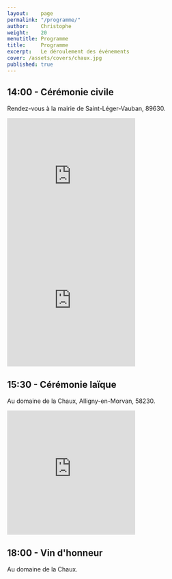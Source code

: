 ```yaml
---
layout:    page
permalink: "/programme/"
author:    Christophe
weight:    20
menutitle: Programme
title:     Programme
excerpt:   Le déroulement des événements
cover: /assets/covers/chaux.jpg
published: true
---
```


## 14:00 - Cérémonie civile

Rendez-vous à la mairie de Saint-Léger-Vauban, 89630.

<iframe src="https://www.google.com/maps/embed?pb=!1m14!1m8!1m3!1d10805.074627444354!2d4.0413229!3d47.3871908!3m2!1i1024!2i768!4f13.1!3m3!1m2!1s0x0%3A0xd106ea1caf081619!2sMairie!5e0!3m2!1sfr!2sfr!4v1488126990609" frameborder="0" style="border:0; min-height: 290px !important" allowfullscreen></iframe>

<iframe src="https://www.google.com/maps/embed?pb=!1m0!3m2!1sfr!2sfr!4v1488128187593!6m8!1m7!1sGEuomgJ56aCjmy8sm_ZD_A!2m2!1d47.38719970069946!2d4.041260412265899!3f63.524078963347264!4f-4.266237813754898!5f1.1924812503605782" frameborder="0" style="border:0; min-height: 290px !important" allowfullscreen></iframe>

## 15:30 - Cérémonie laïque

Au domaine de la Chaux, Alligny-en-Morvan, 58230.

<iframe src="https://www.google.com/maps/embed?pb=!1m18!1m12!1m3!1d2709.607334620867!2d4.137034315135192!3d47.224264979161134!2m3!1f0!2f0!3f0!3m2!1i1024!2i768!4f13.1!3m3!1m2!1s0x47f20356c3f6fb29%3A0x3a3ca4dff70b3fa0!2sDomaine+de+la+Chaux%2C+58230+Alligny-en-Morvan!5e0!3m2!1sfr!2sfr!4v1488127013195" frameborder="0" style="border:0; min-height: 290px !important" allowfullscreen></iframe>

## 18:00 - Vin d'honneur

Au domaine de la Chaux.

